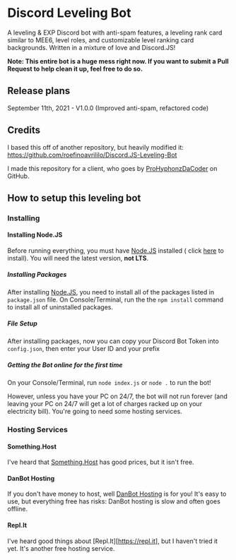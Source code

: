 # Discord Leveling Bot
A leveling &amp; EXP Discord bot with anti-spam features, a leveling rank card similar to MEE6, level roles, and customizable level ranking card backgrounds. Written in a mixture of love and Discord.JS!

<b>Note: This entire bot is a huge mess right now. If you want to submit a Pull Request to help clean it up, feel free to do so.</b>

## Release plans
September 11th, 2021 - V1.0.0 (Improved anti-spam, refactored code)

## Credits
I based this off of another repository, but heavily modified it: https://github.com/roefinoavrililo/Discord.JS-Leveling-Bot

I made this repository for a client, who goes by [ProHyphonzDaCoder](https://github.com/ProHyphonzDaCoder) on GitHub.

## How to setup this leveling bot

### Installing

#### Installing Node.JS
Before running everything, you must have [Node.JS](https://nodejs.org/en/download/) installed ( click [here](https://nodejs.org/en/download/) to install). You will need the latest version, <b>not LTS</b>.

##### Installing Packages
After installing [Node.JS](https://nodejs.org/en/download/), you need to install all of the packages listed in `package.json` file. On Console/Terminal, run the the `npm install` command to install all of uninstalled packages.

##### File Setup
After installing packages, now you can copy your Discord Bot Token into `config.json`, then enter your User ID and your prefix

##### Getting the Bot online for the first time
On your Console/Terminal, run `node index.js` or `node .` to run the bot!

However, unless you have your PC on 24/7, the bot will not run forever (and leaving your PC on 24/7 will get a lot of charges racked up on your electricity bill). You're going to need some hosting services.

### Hosting Services

#### Something.Host
I've heard that [Something.Host](https://something.host/en/) has good prices, but it isn't free.

#### DanBot Hosting
If you don't have money to host, well [DanBot Hosting](https://discord.gg/dbh) is for you! It's easy to use, but everything free has risks: DanBot hosting is slow and often goes offline.

#### Repl.It
I've heard good things about [Repl.It][https://repl.it], but I haven't tried it yet. It's another free hosting service.
